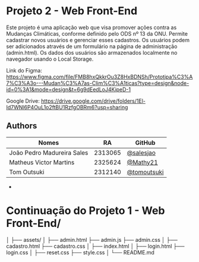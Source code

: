 
# Projeto 2 - Web Front-End

Este projeto é uma aplicação web que visa promover ações contra as Mudanças Climáticas, conforme definido pelo ODS nº 13 da ONU. Permite cadastrar novos usuários e gerenciar esses cadastros. Os usuários podem ser adicionados através de um formulário na página de administração (admin.html). Os dados dos usuários são armazenados localmente no navegador usando o Local Storage.

Link do Figma: https://www.figma.com/file/FMB8hxQkkrOu3Z8HxBDNSh/Prototipa%C3%A7%C3%A3o---Mudan%C3%A7as-Clim%C3%A1ticas?type=design&node-id=0%3A1&mode=design&t=6g9dEedLoJ4KipeD-1

Google Drive: https://drive.google.com/drive/folders/1El-Id7WNl6P4OuL1o2ftBU1RzfgOBRm6?usp=sharing

## Authors

| Nomes                      | RA      | GitHub |
|----------------------------|---------|--------|
| João Pedro Madureira Sales | 2313065 | [@salesjao](https://github.com/salesjao)   |
| Matheus Victor Martins     | 2325624 | [@Mathy21](https://github.com/Mathy21)      |
| Tom Outsuki                | 2312140 | [@tomoutsuki](https://www.github.com/tomoutsuki) |
- 

# Continuação do Projeto 1 - Web Front-End/
│
├── assets/
│
├── admin.html
├── admin.js
├── admin.css
│
├── cadastro.html
├── cadastro.css
│
├── index.html
│
├── login.html
├── login.css
│
├── reset.css
├── style.css
│
└── README.md
